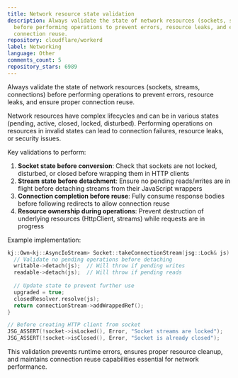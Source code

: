 ```yaml
---
title: Network resource state validation
description: Always validate the state of network resources (sockets, streams, connections)
  before performing operations to prevent errors, resource leaks, and ensure proper
  connection reuse.
repository: cloudflare/workerd
label: Networking
language: Other
comments_count: 5
repository_stars: 6989
---
```


Always validate the state of network resources (sockets, streams, connections) before performing operations to prevent errors, resource leaks, and ensure proper connection reuse.

Network resources have complex lifecycles and can be in various states (pending, active, closed, locked, disturbed). Performing operations on resources in invalid states can lead to connection failures, resource leaks, or security issues.

Key validations to perform:

1. **Socket state before conversion**: Check that sockets are not locked, disturbed, or closed before wrapping them in HTTP clients
2. **Stream state before detachment**: Ensure no pending reads/writes are in flight before detaching streams from their JavaScript wrappers  
3. **Connection completion before reuse**: Fully consume response bodies before following redirects to allow connection reuse
4. **Resource ownership during operations**: Prevent destruction of underlying resources (HttpClient, streams) while requests are in progress

Example implementation:
```cpp
kj::Own<kj::AsyncIoStream> Socket::takeConnectionStream(jsg::Lock& js) {
  // Validate no pending operations before detaching
  writable->detach(js);  // Will throw if pending writes
  readable->detach(js);  // Will throw if pending reads
  
  // Update state to prevent further use
  upgraded = true;
  closedResolver.resolve(js);
  return connectionStream->addWrappedRef();
}

// Before creating HTTP client from socket
JSG_ASSERT(!socket->isLocked(), Error, "Socket streams are locked");
JSG_ASSERT(!socket->isClosed(), Error, "Socket is already closed");
```

This validation prevents runtime errors, ensures proper resource cleanup, and maintains connection reuse capabilities essential for network performance.